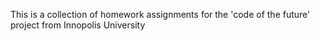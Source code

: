 This is a collection of homework assignments for the 'code of the future' project from Innopolis University 
